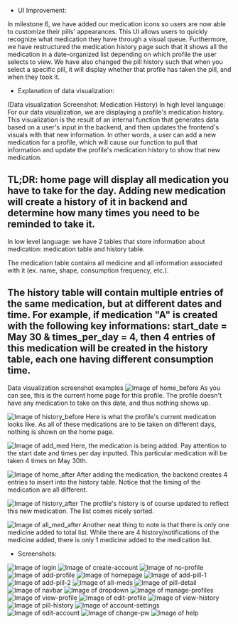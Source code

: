 - UI Improvement:

In milestone 6, we have added our medication icons so users are now able to customize their pills' appearances. This UI allows users to quickly recognize what medication they have through a visual queue. Furthermore, we have restructured the medication history page such that it shows all the medication in a date-organized list depending on which profile the user selects to view. We have also changed the pill history such that when you select a specific pill, it will display whether that profile has taken the pill, and when they took it.

- Explanation of data visualization:

(Data visualization Screenshot: Medication History)
In high level language: For our data visualization, we are displaying a profile's medication history. This visualization is the result of an internal function that generates data based on a user's input in the backend, and then updates the frontend's visuals with that new information. In other words, a user can add a new medication for a profile, which will cause our function to pull that information and update the profile's medication history to show that new medication.

TL;DR: home page will display all medication you have to take for the day. Adding new medication will create a history of it in backend and determine how many times you need to be reminded to take it.
--

In low level language: we have 2 tables that store information about medication: medication table and history table. 

The medication table contains all medicine and all information associated with it (ex. name, shape, consumption frequency, etc.). 

The history table will contain multiple entries of the same medication, but at different dates and time. For example, if medication "A" is created with the following key informations: start_date = May 30 & times_per_day = 4, then 4 entries of this medication will be created in the history table, each one having different consumption time.
--

Data visualization screenshot examples
![Image of home_before](screenshots/home_before.png)
As you can see, this is the current home page for this profile. The profile doesn't have any medication to take on this date, and thus nothing shows up. 

![Image of history_before](screenshots/history_before.png)
Here is what the profile's current medication looks like. As all of these medications are to be taken on different days, nothing is shown on the home page.


![Image of add_med](screenshots/add_med.png)
Here, the medication is being added. Pay attention to the start date and times per day inputted. This particular medication will be taken 4 times on May 30th.

![Image of home_after](screenshots/home_after.png)
After adding the medication, the backend creates 4 entries to insert into the history table. Notice that the timing of the medication are all different. 

![Image of history_after](screenshots/history_after.png)
The profile's history is of course updated to reflect this new medication. The list comes nicely sorted.

![Image of all_med_after](screenshots/all_med_after.png)
Another neat thing to note is that there is only one medicine added to total list. While there are 4 history/notifications of the medicine added, there is only 1 medicine added to the medication list. 



- Screenshots:

![Image of login](screenshots/login.png)
![Image of create-account](screenshots/create-account.png)
![Image of no-profile](screenshots/no-profile.png)
![Image of add-profile](screenshots/add-profile.png)
![Image of homepage](screenshots/homepage.PNG)
![Image of add-pill-1](screenshots/add-pill-1.PNG)
![Image of add-pill-2](screenshots/add-pill-2.PNG)
![Image of all-meds](screenshots/all-meds.PNG)
![Image of pill-detail](screenshots/pill-detail.PNG)
![Image of navbar](screenshots/navbar.PNG)
![Image of dropdown](screenshots/dropdown.PNG)
![Image of manage-profiles](screenshots/manage-profiles.PNG)
![Image of view-profile](screenshots/view-profile.PNG)
![Image of edit-profile](screenshots/edit-profile.PNG)
![Image of view-history](screenshots/view-history.PNG)
![Image of pill-history](screenshots/pill-history.png)
![Image of account-settings](screenshots/account-settings.png)
![Image of edit-account](screenshots/edit-account.PNG)
![Image of change-pw](screenshots/change-pw.PNG)
![Image of help](screenshots/help.PNG)


